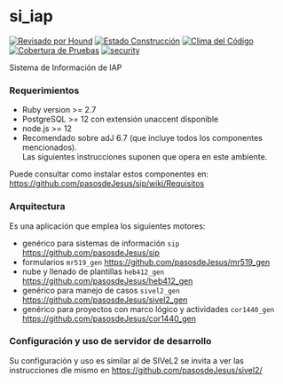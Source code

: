 # si_iap


[![Revisado por Hound](https://img.shields.io/badge/Reviewed_by-Hound-8E64B0.svg)](https://houndci.com) [![Estado Construcción](https://api.travis-ci.org/pasosdeJesus/sivel2.svg?branch=master)](https://travis-ci.org/pasosdeJesus/sivel2) [![Clima del Código](https://codeclimate.com/github/pasosdeJesus/sivel2/badges/gpa.svg)](https://codeclimate.com/github/pasosdeJesus/sivel2) [![Cobertura de Pruebas](https://codeclimate.com/github/pasosdeJesus/sivel2/badges/coverage.svg)](https://codeclimate.com/github/pasosdeJesus/sivel2) [![security](https://hakiri.io/github/pasosdeJesus/sivel2/master.svg)](https://hakiri.io/github/pasosdeJesus/sivel2/master)


Sistema de Información de IAP


### Requerimientos
* Ruby version >= 2.7
* PostgreSQL >= 12 con extensión unaccent disponible
* node.js >= 12
* Recomendado sobre adJ 6.7 (que incluye todos los componentes mencionados).  
  Las siguientes instrucciones suponen que opera en este ambiente.

Puede consultar como instalar estos componentes en: 
https://github.com/pasosdeJesus/sip/wiki/Requisitos


### Arquitectura

Es una aplicación que emplea los siguientes motores:
*  genérico para sistemas de información ```sip``` https://github.com/pasosdeJesus/sip
*  formularios ```mr519_gen``` https://github.com/pasosdeJesus/mr519_gen
*  nube y llenado de plantillas ```heb412_gen``` https://github.com/pasosdeJesus/heb412_gen
*  genérico para manejo de casos ```sivel2_gen``` https://github.com/pasosdeJesus/sivel2_gen
*  genérico para proyectos con marco lógico y actividades ```cor1440_gen``` https://github.com/pasosdeJesus/cor1440_gen


### Configuración y uso de servidor de desarrollo
Su configuración y uso es similar al de SIVeL2 se invita a ver
las instrucciones dle mismo en
https://github.com/pasosdeJesus/sivel2/

